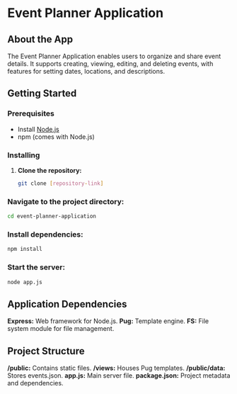 # Event Planner Application

## About the App

The Event Planner Application enables users to organize and share event details. It supports creating, viewing, editing, and deleting events, with features for setting dates, locations, and descriptions.

## Getting Started

### Prerequisites

- Install [Node.js](https://github.com/sardorfayzulloyev00015978/event-planning-app)
- npm (comes with Node.js)

### Installing

1. **Clone the repository:**
   ```bash
   git clone [repository-link]
   ```

### Navigate to the project directory:

```bash
cd event-planner-application
```

### Install dependencies:

```bash
npm install
```

### Start the server:

```bash
node app.js
```

## Application Dependencies

**Express:** Web framework for Node.js.
**Pug:** Template engine.
**FS:** File system module for file management.

## Project Structure

**/public:** Contains static files.
**/views:** Houses Pug templates.
**/public/data:** Stores events.json.
**app.js:** Main server file.
**package.json:** Project metadata and dependencies.
